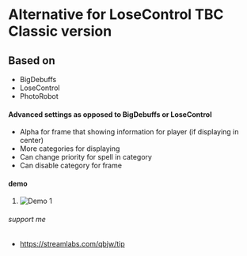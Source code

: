 # Alternative for LoseControl TBC Classic version

## Based on
* BigDebuffs
* LoseControl
* PhotoRobot

#### Advanced settings as opposed to BigDebuffs or LoseControl
* Alpha for frame that showing information for player (if displaying in center)
* More categories for displaying
* Can change priority for spell in category
* Can disable category for frame

#### demo
1. ![Demo 1](https://i.imgur.com/Atwzxwg.png)

###### support me
* https://streamlabs.com/qbjw/tip
